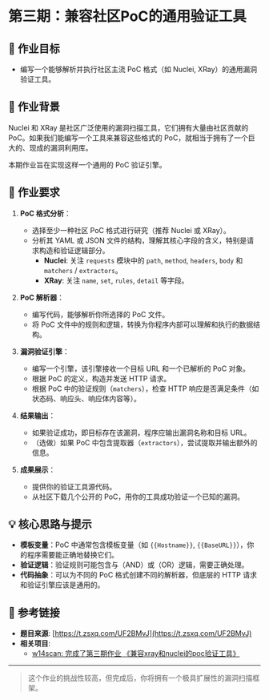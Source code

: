 # 第三期：兼容社区PoC的通用验证工具

## 🎯 作业目标

- 编写一个能够解析并执行社区主流 PoC 格式（如 Nuclei, XRay）的通用漏洞验证工具。

## 📖 作业背景

Nuclei 和 XRay 是社区广泛使用的漏洞扫描工具，它们拥有大量由社区贡献的 PoC。如果我们能编写一个工具来兼容这些格式的 PoC，就相当于拥有了一个巨大的、现成的漏洞利用库。

本期作业旨在实现这样一个通用的 PoC 验证引擎。

## 📝 作业要求

1.  **PoC 格式分析**：
    -   选择至少一种社区 PoC 格式进行研究（推荐 Nuclei 或 XRay）。
    -   分析其 YAML 或 JSON 文件的结构，理解其核心字段的含义，特别是请求构造和验证逻辑部分。
        -   **Nuclei**: 关注 `requests` 模块中的 `path`, `method`, `headers`, `body` 和 `matchers` / `extractors`。
        -   **XRay**: 关注 `name`, `set`, `rules`, `detail` 等字段。

2.  **PoC 解析器**：
    -   编写代码，能够解析你所选择的 PoC 文件。
    -   将 PoC 文件中的规则和逻辑，转换为你程序内部可以理解和执行的数据结构。

3.  **漏洞验证引擎**：
    -   编写一个引擎，该引擎接收一个目标 URL 和一个已解析的 PoC 对象。
    -   根据 PoC 的定义，构造并发送 HTTP 请求。
    -   根据 PoC 中的验证规则（`matchers`），检查 HTTP 响应是否满足条件（如状态码、响应头、响应体内容等）。

4.  **结果输出**：
    -   如果验证成功，即目标存在该漏洞，程序应输出漏洞名称和目标 URL。
    -   （选做）如果 PoC 中包含提取器（`extractors`），尝试提取并输出额外的信息。

5.  **成果展示**：
    -   提供你的验证工具源代码。
    -   从社区下载几个公开的 PoC，用你的工具成功验证一个已知的漏洞。

## 💡 核心思路与提示

-   **模板变量**：PoC 中通常包含模板变量（如 `{{Hostname}}`, `{{BaseURL}}`），你的程序需要能正确地替换它们。
-   **验证逻辑**：验证规则可能包含与（AND）或（OR）逻辑，需要正确处理。
-   **代码抽象**：可以为不同的 PoC 格式创建不同的解析器，但底层的 HTTP 请求和验证引擎应该是通用的。

## 🔗 参考链接

-   **题目来源**: [https://t.zsxq.com/UF2BMvJ](https://t.zsxq.com/UF2BMvJ)
-   **相关项目**:
    -   [w14scan: 完成了第三期作业 《兼容xray和nuclei的poc验证工具》](https://t.zsxq.com/27UJm2v)

---

> 这个作业的挑战性较高，但完成后，你将拥有一个极具扩展性的漏洞扫描框架。 